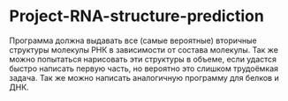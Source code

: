# Project-RNA-structure-prediction
Программа должна выдавать все (самые вероятные) вторичные структуры молекулы РНК в зависимости от состава молекулы. Так же можно попытаться нарисовать эти структуры в объеме, если удастся быстро написать первую часть, но вероятно это слишком трудоёмкая задача. Так же можно написать аналогичную программу для белков и ДНК. 

